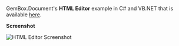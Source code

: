 GemBox.Document's **HTML Editor** example in C# and VB.NET that is available [here](https://www.gemboxsoftware.com/document/examples/word-editor-asp-net/5102).

**Screenshot**

![HTML Editor Screenshot](https://www.gemboxsoftware.com/Document/Examples/Content/ASP.NET/HTMLEditor/HtmlEditor.png)